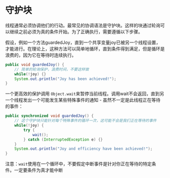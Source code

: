 # 守护块
线程通常必须协调他们的行动。最常见的协调语法是守护块。这样的块通过轮询可以继续之前必须为真的条件开始。为了正确执行，需要遵循以下步骤。

假设，例如一个方法guardedJoy，直到一个共享变量joy已被另一个线程设置，才能进行。在理论上，这种方法可以简单地循环，直到条件得到满足，但是循环是浪费的，因为它在等待时连续执行。

```java
public void guardedJoy() {
    // 简单的轮询保护，浪费时间，不要这样做
    while(!joy) {}
    System.out.println("Joy has been achieved!");
}
```

一个更高效的保护调用 `Object.wait`来暂停当前线程。调用wait不会返回，直到另一个线程发出一个可能发生某些特殊事件的通知 - 虽然不一定是此线程正在等待的事件：
```java
public synchronized void guardedJoy() {
    // 这个守护块只能针对每个特殊事件的循环一次，这可能不会是我们正在等待的事件
    while(!joy) {
        try {
            wait();
        } catch (InterruptedException e) {}
    }
    System.out.println("Joy and efficiency have been achieved!");
}
```

注意：`wait`使用在一个循环中，不要假定中断事件是针对你正在等待的特定条件。一定要条件为真才能中断